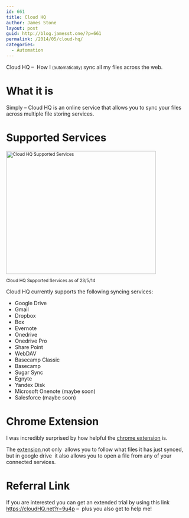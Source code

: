 ```yaml
---
id: 661
title: Cloud HQ
author: James Stone
layout: post
guid: http://blog.jamesst.one/?p=661
permalink: /2014/05/cloud-hq/
categories:
  - Automation
---
```

Cloud HQ &#8211; &nbsp;How I <small> (automatically) </small> sync all my files across the web.

# What it is

Simply &#8211; Cloud HQ is an online service that allows you to sync your files across multiple file storing services.



# Supported Services

<small>

<div id="attachment_1005" style="width: 415px" class="wp-caption aligncenter">
  <a href="http://blog.jamesstone.com.au/?attachment_id=1005"><img class="wp-image-1005" src="http://blog.jamesstone.com.au/wp-content/uploads/2014/05/cloudHQ-Manage-Services1.png" alt="Cloud HQ Supported Services" width="405" height="332" /></a>
  
  <p class="wp-caption-text">
    Cloud HQ Supported Services as of 23/5/14
  </p>
</div></small>

Cloud HQ currently supports the following&nbsp;syncing services:

  * Google Drive
  * Gmail
  * Dropbox
  * Box
  * Evernote
  * Onedrive
  * Onedrive Pro
  * Share Point
  * WebDAV
  * Basecamp Classic
  * Basecamp
  * Sugar Sync
  * Egnyte
  * Yandex Disk
  * Microsoft Onenote (maybe soon)
  * Salesforce (maybe soon)

# Chrome Extension

I was incredibly surprised by how helpful the [chrome extension][1] is.

The [extension ][1]not only &nbsp;allows you to follow what files it has just synced, but in google drive &nbsp;it also allows you to open a&nbsp;file from any of your connected services.

# Referral Link

If you are interested you can get an extended trial by using this link <https://cloudHQ.net?r=9u4p>&nbsp;&#8211;&nbsp;&nbsp;plus you also get to help me!

 [1]: https://chrome.google.com/webstore/detail/sync-dropbox-evernote-and/iobcbdgacfkninlcbphihhdlkobkehia